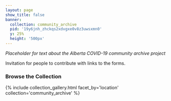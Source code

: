 ```yaml
---
layout: page
show_title: false
banner:
  collection: community_archive
  pid: '19y6jnh_zhckqs2xdvgxe0v8z3uwsxmn0'
  y: 25%
  height: '500px'
---
```


_Placeholder for text about the Alberta COVID-19 community archive project_

Invitation for people to contribute with links to the forms. 

### Browse the Collection

{% include collection_gallery.html facet_by='location' collection='community_archive' %}
